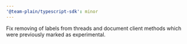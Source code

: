 ```yaml
---
'@team-plain/typescript-sdk': minor
---
```


Fix removing of labels from threads and document client methods which were previously marked as experimental.
